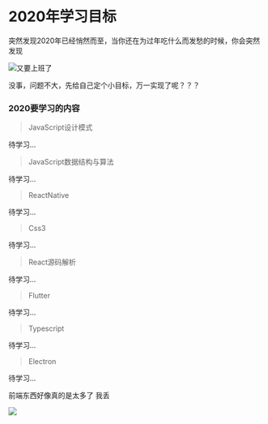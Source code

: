 # 2020年学习目标

突然发现2020年已经悄然而至，当你还在为过年吃什么而发愁的时候，你会突然发现

![又要上班了](http://ww4.sinaimg.cn/bmiddle/6af89bc8gw1f8r8dfjpgbj20640640sv.jpg)

没事，问题不大，先给自己定个小目标，万一实现了呢？？？

### 2020要学习的内容

> JavaScript设计模式

待学习...

> JavaScript数据结构与算法

待学习...

> ReactNative

待学习...

> Css3

待学习...

> React源码解析

待学习...

> Flutter

待学习...

> Typescript

待学习...

> Electron

待学习...

前端东西好像真的是太多了 我丢

![](http://ww4.sinaimg.cn/bmiddle/9150e4e5gy1fumb4aw63bg207x07xt8w.gif)